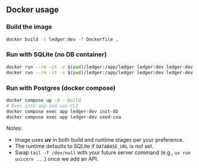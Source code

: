 ## Docker usage

### Build the image
```bash
docker build -t ledger:dev -f Dockerfile .
```

### Run with SQLite (no DB container)
```bash
docker run --rm -it -v $(pwd)/ledger:/app/ledger ledger:dev ledger-dev init-db
docker run --rm -it -v $(pwd)/ledger:/app/ledger ledger:dev ledger-dev seed-coa
```

### Run with Postgres (docker compose)
```bash
docker compose up -d --build
# Exec into app and use CLI
docker compose exec app ledger-dev init-db
docker compose exec app ledger-dev seed-coa
```

Notes:
- Image uses **uv** in both build and runtime stages per your preference.
- The runtime defaults to SQLite if `DATABASE_URL` is not set.
- Swap `tail -f /dev/null` with your future server command (e.g., `uv run uvicorn ...`) once we add an API.
